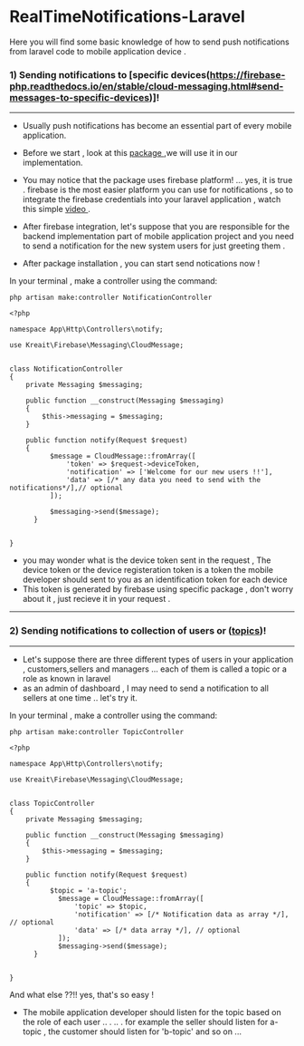 # RealTimeNotifications-Laravel
Here you will find some basic knowledge of how to send push notifications from laravel code to mobile application device .

### 1) Sending notifications to [specific devices(https://firebase-php.readthedocs.io/en/stable/cloud-messaging.html#send-messages-to-specific-devices)]! 
_________________________________________________________________________________________________
- Usually push notifications has become an essential part of every mobile application.
- Before we start , look at this [ package ](https://firebase-php.readthedocs.io/en/stable/index.html) ,we will use it in our implementation.

- You may notice that the package uses firebase platform!  ... yes, it is true . firebase is the most easier platform you can use for notifications , so to integrate the firebase credentials into your laravel application , watch this simple [ video ](https://www.youtube.com/watch?v=kCq3tQJi88s&ab_channel=FundaOfWebIT) .
- After firebase integration, let's suppose that you are responsible for the backend implementation part of mobile application project and you need to send a notification for the new system users for just greeting them .
- After package installation , you can start send notications now !

In your terminal , make a controller using the command:

```php artisan make:controller NotificationController```


```
<?php

namespace App\Http\Controllers\notify;

use Kreait\Firebase\Messaging\CloudMessage;


class NotificationController
{
    private Messaging $messaging;

    public function __construct(Messaging $messaging)
    {
        $this->messaging = $messaging;
    }

    public function notify(Request $request)
    {
          $message = CloudMessage::fromArray([
              'token' => $request->deviceToken,
              'notification' => ['Welcome for our new users !!'],
              'data' => [/* any data you need to send with the notifications*/],// optional
          ]);
          
          $messaging->send($message);
      }


}

``` 
- you may wonder what is the device token sent in the request , The device token or the device registeration token is a token the mobile developer should sent to you as an identification token for each device
- This token is generated by firebase using specific package , don't worry about it , just recieve it in your request .
 _________________________________________________________________________________________________
  
### 2) Sending notifications to collection of users or ([topics](https://firebase-php.readthedocs.io/en/stable/cloud-messaging.html#send-messages-to-topics))! 
_________________________________________________________________________________________________


- Let's suppose there are three different types of users in your application , customers,sellers and managers ... each of them is called a topic or a role as known in laravel
- as an admin of dashboard , I may need to send a notification to all sellers at one time .. let's try it.

 
In your terminal , make a controller using the command:

```php artisan make:controller TopicController```


```
<?php

namespace App\Http\Controllers\notify;

use Kreait\Firebase\Messaging\CloudMessage;


class TopicController
{
    private Messaging $messaging;

    public function __construct(Messaging $messaging)
    {
        $this->messaging = $messaging;
    }

    public function notify(Request $request)
    {
          $topic = 'a-topic';
            $message = CloudMessage::fromArray([
                'topic' => $topic,
                'notification' => [/* Notification data as array */], // optional
                'data' => [/* data array */], // optional
            ]);
            $messaging->send($message);
      }


}

```

And what else ??!!
yes, that's so easy !
- The mobile application developer should listen for the topic based on the role of each user .. . .. . for example the seller should listen for a-topic , the customer should listen for 'b-topic' and so on ...
